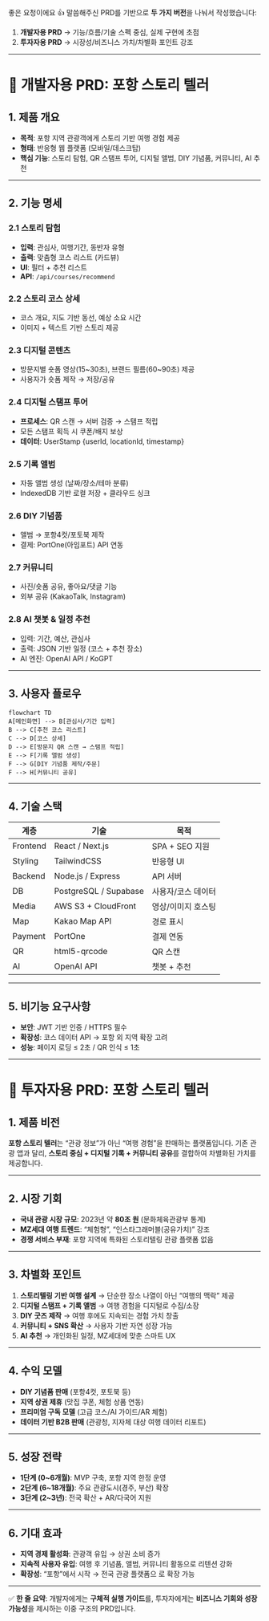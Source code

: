 좋은 요청이에요 👍
말씀해주신 PRD를 기반으로 **두 가지 버전**을 나눠서 작성했습니다:

1. **개발자용 PRD** → 기능/흐름/기술 스펙 중심, 실제 구현에 초점
2. **투자자용 PRD** → 시장성/비즈니스 가치/차별화 포인트 강조

---

# 🔹 개발자용 PRD: 포항 스토리 텔러

## 1. 제품 개요

* **목적**: 포항 지역 관광객에게 스토리 기반 여행 경험 제공
* **형태**: 반응형 웹 플랫폼 (모바일/데스크탑)
* **핵심 기능**: 스토리 탐험, QR 스탬프 투어, 디지털 앨범, DIY 기념품, 커뮤니티, AI 추천

---

## 2. 기능 명세

### 2.1 스토리 탐험

* **입력**: 관심사, 여행기간, 동반자 유형
* **출력**: 맞춤형 코스 리스트 (카드뷰)
* **UI**: 필터 + 추천 리스트
* **API**: `/api/courses/recommend`

### 2.2 스토리 코스 상세

* 코스 개요, 지도 기반 동선, 예상 소요 시간
* 이미지 + 텍스트 기반 스토리 제공

### 2.3 디지털 콘텐츠

* 방문지별 숏폼 영상(15~30초), 브랜드 필름(60~90초) 제공
* 사용자가 숏폼 제작 → 저장/공유

### 2.4 디지털 스탬프 투어

* **프로세스**: QR 스캔 → 서버 검증 → 스탬프 적립
* 모든 스탬프 획득 시 쿠폰/배지 보상
* **데이터**: UserStamp {userId, locationId, timestamp}

### 2.5 기록 앨범

* 자동 앨범 생성 (날짜/장소/테마 분류)
* IndexedDB 기반 로컬 저장 + 클라우드 싱크

### 2.6 DIY 기념품

* 앨범 → 포항4컷/포토북 제작
* 결제: PortOne(아임포트) API 연동

### 2.7 커뮤니티

* 사진/숏폼 공유, 좋아요/댓글 기능
* 외부 공유 (KakaoTalk, Instagram)

### 2.8 AI 챗봇 & 일정 추천

* 입력: 기간, 예산, 관심사
* 출력: JSON 기반 일정 (코스 + 추천 장소)
* AI 엔진: OpenAI API / KoGPT

---

## 3. 사용자 플로우

```mermaid
flowchart TD
A[메인화면] --> B[관심사/기간 입력]
B --> C[추천 코스 리스트]
C --> D[코스 상세]
D --> E[방문지 QR 스캔 → 스탬프 적립]
E --> F[기록 앨범 생성]
F --> G[DIY 기념품 제작/주문]
F --> H[커뮤니티 공유]
```

---

## 4. 기술 스택

| 계층       | 기술                    | 목적           |
| -------- | --------------------- | ------------ |
| Frontend | React / Next.js       | SPA + SEO 지원 |
| Styling  | TailwindCSS           | 반응형 UI       |
| Backend  | Node.js / Express     | API 서버       |
| DB       | PostgreSQL / Supabase | 사용자/코스 데이터   |
| Media    | AWS S3 + CloudFront   | 영상/이미지 호스팅   |
| Map      | Kakao Map API         | 경로 표시        |
| Payment  | PortOne               | 결제 연동        |
| QR       | html5-qrcode          | QR 스캔        |
| AI       | OpenAI API            | 챗봇 + 추천      |

---

## 5. 비기능 요구사항

* **보안**: JWT 기반 인증 / HTTPS 필수
* **확장성**: 코스 데이터 API → 포항 외 지역 확장 고려
* **성능**: 페이지 로딩 ≤ 2초 / QR 인식 ≤ 1초

---

# 🔹 투자자용 PRD: 포항 스토리 텔러

## 1. 제품 비전

**포항 스토리 텔러**는 “관광 정보”가 아닌 “여행 경험”을 판매하는 플랫폼입니다.
기존 관광 앱과 달리, **스토리 중심 + 디지털 기록 + 커뮤니티 공유**를 결합하여 차별화된 가치를 제공합니다.

---

## 2. 시장 기회

* **국내 관광 시장 규모**: 2023년 약 **80조 원** (문화체육관광부 통계)
* **MZ세대 여행 트렌드**: “체험형”, “인스타그래머블(공유가치)” 강조
* **경쟁 서비스 부재**: 포항 지역에 특화된 스토리텔링 관광 플랫폼 없음

---

## 3. 차별화 포인트

1. **스토리텔링 기반 여행 설계** → 단순한 장소 나열이 아닌 “여행의 맥락” 제공
2. **디지털 스탬프 + 기록 앨범** → 여행 경험을 디지털로 수집/소장
3. **DIY 굿즈 제작** → 여행 후에도 지속되는 경험 가치 창출
4. **커뮤니티 + SNS 확산** → 사용자 기반 자연 성장 가능
5. **AI 추천** → 개인화된 일정, MZ세대에 맞춘 스마트 UX

---

## 4. 수익 모델

* **DIY 기념품 판매** (포항4컷, 포토북 등)
* **지역 상권 제휴** (맛집 쿠폰, 체험 상품 연동)
* **프리미엄 구독 모델** (고급 코스/AI 가이드/AR 체험)
* **데이터 기반 B2B 판매** (관광청, 지자체 대상 여행 데이터 리포트)

---

## 5. 성장 전략

* **1단계 (0~6개월)**: MVP 구축, 포항 지역 한정 운영
* **2단계 (6~18개월)**: 주요 관광도시(경주, 부산) 확장
* **3단계 (2~3년)**: 전국 확산 + AR/다국어 지원

---

## 6. 기대 효과

* **지역 경제 활성화**: 관광객 유입 → 상권 소비 증가
* **지속적 사용자 유입**: 여행 후 기념품, 앨범, 커뮤니티 활동으로 리텐션 강화
* **확장성**: “포항”에서 시작 → 전국 관광 플랫폼으 로 확장 가능

---

✅ **한 줄 요약**:
개발자에게는 **구체적 실행 가이드**를, 투자자에게는 **비즈니스 기회와 성장 가능성**을 제시하는 이중 구조의 PRD입니다.


